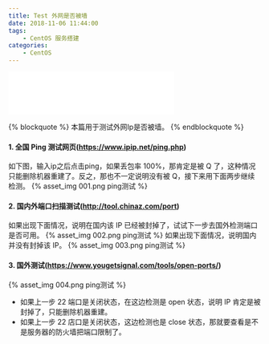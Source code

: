 ```yaml
---
title: Test 外网是否被墙
date: 2018-11-06 11:44:00
tags:
    - CentOS 服务搭建
categories:
    - CentOS
---
```

<iframe frameborder="no" border="0" marginwidth="0" marginheight="0" width=330 height=86 src="//music.163.com/outchain/player?type=2&id=27580343&auto=1&height=66"></iframe>

{% blockquote %}
本篇用于测试外网Ip是否被墙。
{% endblockquote %}

#### 1. 全国 Ping 测试网页(https://www.ipip.net/ping.php)
如下图，输入ip之后点击ping，如果丢包率 100%，那肯定是被 Q 了，这种情况只能删除机器重建了。反之，那也不一定说明没有被 Q，接下来用下面两步继续检测。
{% asset_img 001.png ping测试 %}

#### 2. 国内外端口扫描测试(http://tool.chinaz.com/port)
如果出现下面情况，说明在国内该 IP 已经被封掉了，试试下一步去国外检测端口是否可用。
{% asset_img 002.png ping测试 %}
如果出现下面情况，说明国内并没有封掉该 IP。
{% asset_img 003.png ping测试 %}

#### 3. 国外测试(https://www.yougetsignal.com/tools/open-ports/)
{% asset_img 004.png ping测试 %}

* 如果上一步 22 端口是关闭状态，在这边检测是 open 状态，说明 IP 肯定是被封掉了，只能删除机器重建。
* 如果上一步 22 店口是关闭状态，这边检测也是 close 状态，那就要查看是不是服务器的防火墙把端口限制了。